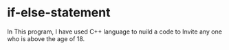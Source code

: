 # if-else-statement
In This program, I have used C++ language to nuild a code to Invite any one who is above the age of 18. 
